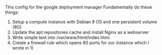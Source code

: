 This config for the google deployment manager
Fundamentally do these things:
1) Setup a compute instance with Debian 9 OS and one persistent volume (8G)  
2) Update the apt repositories cache and install Nginx as a webserver
3) Write simple text into /var/www/html/index.html.
4) Create a firewall rule which opens 80 ports for our instance which I wrote in 1)